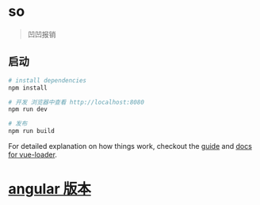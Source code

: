 # so

> 凹凹报销

## 启动

``` bash
# install dependencies
npm install

# 开发 浏览器中查看 http://localhost:8080
npm run dev

# 发布
npm run build

```

For detailed explanation on how things work, checkout the [guide](http://vuejs-templates.github.io/webpack/) and [docs for vue-loader](http://vuejs.github.io/vue-loader).

# [angular 版本](https://github.com/xierenyuan/so/tree/ng-1)
